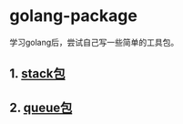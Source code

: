 # golang-package
学习golang后，尝试自己写一些简单的工具包。
## 1. [stack包](https://github.com/kwu130/golang-package/tree/master/stack)
## 2. [queue包](https://github.com/kwu130/golang-package/tree/master/queue)
